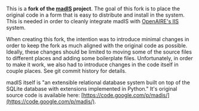 This is a **fork of the [madIS](https://code.google.com/p/madis/) project**. The goal of this fork is to place the original code in a form that is easy to distribute and install in the system. This is needed in order to cleanly integrate madIS with [OpenAIRE's IIS](https://github.com/openaire/iis) system. 

When creating this fork, the intention was to introduce minimal changes in order to keep the fork as much aligned with the original code as possible. Ideally, these changes should be limited to moving some of the source files to different places and adding some boilerplate files. Unfortunately, in order to make it work, we also had to introduce changes in the code itself in couple places. See git commit history for details.

madIS itself is "an extensible relational database system built on top of the SQLite database with extensions implemented in Python." It's original source code is available here: [https://code.google.com/p/madis/](https://code.google.com/p/madis/).

